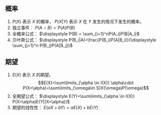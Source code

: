 ## 概率

1.  $P(X)$ 表示 $X$ 的概率， $P(X|Y)$ 表示 $X$ 在 $Y$ 发生的情况下发生的概率。
2.  独立事件： $P(A\cap B)=P(A)P(B)$
3.  全概率公式： $\displaystyle P(B) = \sum_{i=1}^nP(A_i)P(B|A_i)$
4.  贝叶斯公式： $\displaystyle P(B_i|A)=\frac{P(B_i)P(A|B_i)}{\displaystyle \sum_{j=1}^n P(B_j)P(A|B_j)}$

<div style="page-break-after: always;"></div>

## 期望

1.  $E(X)$ 表示 $X$ 的期望。 
    $$E(X)=\sum\limits_{\alpha \in I(X)} \alpha\cdot P(X=\alpha)=\sum\limits_{\omega\in S}X(\omega)P(\omega)$$
2.  全期望公式： $\displaystyle E(Y)=\sum\limits_{\alpha \in I(X)} P(X=\alpha)E(Y|(X=\alpha))$
3.  期望的线性性： $E(aX+bY)=aE(X)+bE(Y)$